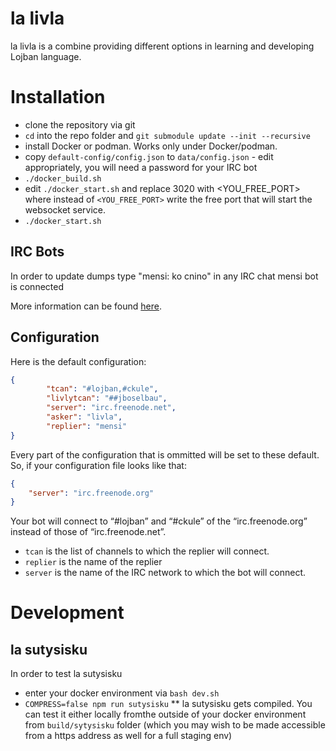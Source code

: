 la livla
=========
la livla is a combine providing different options in learning and developing Lojban language.

# Installation

* clone the repository via git
* `cd` into the repo folder and `git submodule update --init --recursive`
* install Docker or podman. Works only under Docker/podman.
* copy `default-config/config.json` to `data/config.json`
        - edit appropriately, you will need a password for your IRC bot  
* `./docker_build.sh`
* edit `./docker_start.sh` and replace 3020 with <YOU_FREE_PORT> where instead of `<YOU_FREE_PORT>` write the free port that will start the websocket service. 
* `./docker_start.sh`

## IRC Bots

In order to update dumps type "mensi: ko cnino" in any IRC chat mensi bot is connected

More information can be found [here](http://mw.lojban.org/index.php?title=IRC_Bots#mensi.2C_livla).

## Configuration

Here is the default configuration:

```json
{
        "tcan": "#lojban,#ckule",
        "livlytcan": "##jboselbau",
        "server": "irc.freenode.net",
        "asker": "livla",
        "replier": "mensi"
}
```

Every part of the configuration that is ommitted will be set to these default.
So, if your configuration file looks like that:

```json
{
	"server": "irc.freenode.org"
}
```

Your bot will connect to “#lojban” and “#ckule” of the “irc.freenode.org”
instead of those of “irc.freenode.net”.

 - `tcan` is the list of channels to which the replier will connect.
 - `replier` is the name of the replier
 - `server` is the name of the IRC network to which the bot will connect.

# Development

## la sutysisku

In order to test la sutysisku 
* enter your docker environment via `bash dev.sh`
* `COMPRESS=false npm run sutysisku`
** la sutysisku gets compiled. You can test it either locally fromthe outside of your docker environment from `build/sytysisku` folder (which you may wish to be made accessible from a https address as well for a full staging env) 
